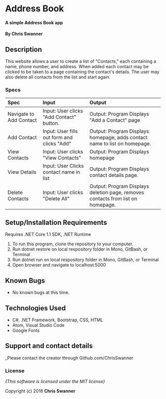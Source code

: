 # Address Book

#### A simple Address Book app

#### By **Chris Swanner**

## Description

This website allows a user to create a list of "Contacts," each containing a name, phone number, and address. When added each contact may be clicked to be taken to a page containing the contact's details. The user may also delete all contacts from the list and start again.

### Specs
| Spec | Input | Output |
| :-------------     | :------------- | :------------- |
| Navigate to Add Contact  | Input: User clicks "Add Contact" button. | Output: Program Displays "Add a Contact" page |
| Add Contact | Input: User fills out form and clicks "Add" | Output: Program Displays homepage, adds contact name to list on homepage. |
| View Contacts | Input: User clicks "View Contacts" | Output: Program Displays homepage |
| View Details | Input: User Clicks contact name in list | Output: Program Displays contact details page. |
| Delete Contacts | Input: User clicks "Delete All" | Output: Program Displays deletion page, removes contacts from list on homepage. |


## Setup/Installation Requirements
Requires .NET Core 1.1 SDK, .NET Runtime

1. To run this program, clone the repository to your computer.
2. Run dotnet restore on local respository folder in Mono, GitBash, or Terminal
3. Run dotnet run on local respository folder in Mono, GitBash, or Terminal
4. Open browser and navigate to localhost:5000

## Known Bugs
* No known bugs at this time.

## Technologies Used
  * C#, .NET Framework, Bootstrap, CSS, HTML
  * Atom, Visual Studio Code
  * Google Fonts


## Support and contact details

_Please contact  the creator through Github.com/ChrisSwanner

### License

*{This software is licensed under the MIT license}*

Copyright (c) 2018 **Chris Swanner**

